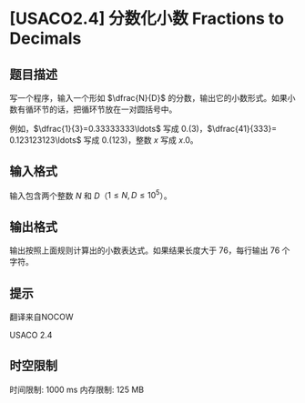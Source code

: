 # [USACO2.4] 分数化小数 Fractions to Decimals

## 题目描述

写一个程序，输入一个形如 $\dfrac{N}{D}$ 的分数，输出它的小数形式。如果小数有循环节的话，把循环节放在一对圆括号中。

例如，$\dfrac{1}{3}=0.33333333\ldots$ 写成 $0.(3)$，$\dfrac{41}{333}= 0.123123123\ldots$ 写成 $0.(123)$，整数 $x$ 写成 $x.0$。

## 输入格式

输入包含两个整数 $N$ 和 $D$（$1 \leq N,D \leq 10^5$）。

## 输出格式

输出按照上面规则计算出的小数表达式。如果结果长度大于 $76$，每行输出 $76$ 个字符。

## 提示

翻译来自NOCOW

USACO 2.4


## 时空限制

时间限制: 1000 ms
内存限制: 125 MB
